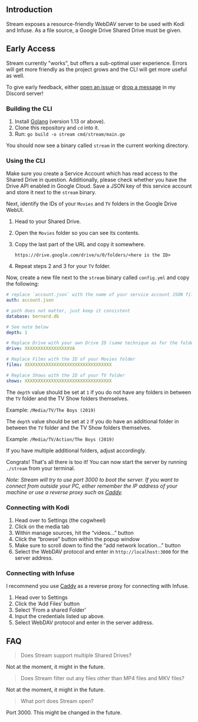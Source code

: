 ## Introduction

Stream exposes a resource-friendly WebDAV server to be used with Kodi and Infuse.
As a file source, a Google Drive Shared Drive must be given.

## Early Access

Stream currently "works", but offers a sub-optimal user experience.
Errors will get more friendly as the project grows and the CLI will get more useful as well.

To give early feedback, either [open an issue](https://github.com/m-rots/stream/issues/new) or [drop a message](https://discord.gg/tYqEWQ7) in my Discord server!

### Building the CLI

1. Install [Golang](https://golang.org/dl/) (version 1.13 or above).
2. Clone this repository and `cd` into it.
3. Run: `go build -o stream cmd/stream/main.go`

You should now see a binary called `stream` in the current working directory.

### Using the CLI

Make sure you create a Service Account which has read access to the Shared Drive in question.
Additionally, please check whether you have the Drive API enabled in Google Cloud.
Save a JSON key of this service account and store it next to the `stream` binary.

Next, identify the IDs of your `Movies` and `TV` folders in the Google Drive WebUI.

1. Head to your Shared Drive.

2. Open the `Movies` folder so you can see its contents.

3. Copy the last part of the URL and copy it somewhere.

    ```
    https://drive.google.com/drive/u/0/folders/<here is the ID>
    ```

4. Repeat steps 2 and 3 for your `TV` folder.

Now, create a new file next to the `stream` binary called `config.yml` and copy the following:

```yaml
# replace `account.json` with the name of your service account JSON file.
auth: account.json

# path does not matter, just keep it consistent
database: bernard.db

# See note below
depth: 1

# Replace Drive with your own Drive ID (same technique as for the folders)
drive: XXXXXXXXXXXXXXXXXVA

# Replace Films with the ID of your Movies folder
films: XXXXXXXXXXXXXXXXXXXXXXXXXXXXXXXXX

# Replace Shows with the ID of your TV folder
shows: XXXXXXXXXXXXXXXXXXXXXXXXXXXXXXXXX
```

The `depth` value should be set at `1` if you do not have any folders in between the `TV` folder and the TV Show folders themselves.

Example: `/Media/TV/The Boys (2019)`

The `depth` value should be set at `2` if you do have an additional folder in between the `TV` folder and the TV Show folders themselves.

Example: `/Media/TV/Action/The Boys (2019)`

If you have multiple additional folders, adjust accordingly.

Congrats! That's all there is too it!
You can now start the server by running `./stream` from your terminal.

*Note: Stream will try to use port 3000 to boot the server. If you want to connect from outside your PC, either remember the IP address of your machine or use a reverse proxy such as [Caddy](https://caddyserver.com/v2).*

### Connecting with Kodi

1. Head over to Settings (the cogwheel)
2. Click on the media tab
3. Within manage sources, hit the “videos…” button
4. Click the “browse” button within the popup window
5. Make sure to scroll down to find the “add network location…” button
6. Select the WebDAV protocol and enter in `http://localhost:3000` for the server address.

### Connecting with Infuse

I recommend you use [Caddy](https://caddyserver.com/v2) as a reverse proxy for connecting with Infuse.

1. Head over to Settings
2. Click the ‘Add Files’ button
3. Select ‘From a shared Folder’
4. Input the credentials listed up above.
5. Select WebDAV protocol and enter in the server address.

## FAQ

> Does Stream support multiple Shared Drives?

Not at the moment, it might in the future.

> Does Stream filter out any files other than MP4 files and MKV files?

Not at the moment, it might in the future.

> What port does Stream open?

Port 3000. This might be changed in the future.